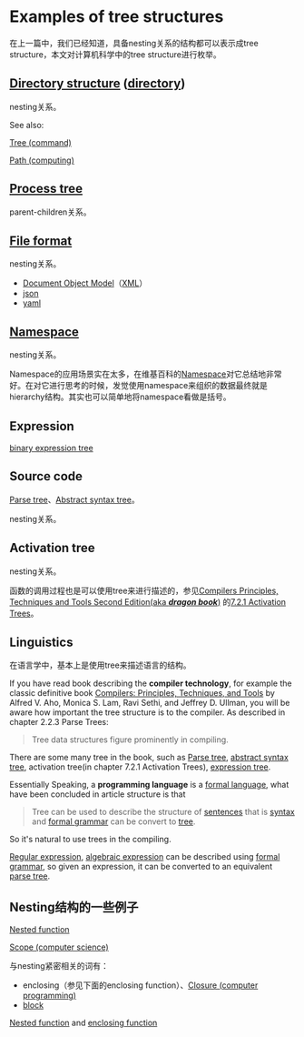 # Examples of tree structures

在上一篇中，我们已经知道，具备nesting关系的结构都可以表示成tree structure，本文对计算机科学中的tree structure进行枚举。

## [Directory structure](https://en.wikipedia.org/wiki/Directory_structure) ([directory](https://en.wikipedia.org/wiki/Directory_(computing)))

nesting关系。

See also: 

[Tree (command)](https://en.wikipedia.org/wiki/Tree_(command))

[Path (computing)](https://en.wikipedia.org/wiki/Path_(computing))

## [Process tree](https://en.wikipedia.org/wiki/Pstree)

parent-children关系。

## [File format](https://en.wikipedia.org/wiki/File_format)

nesting关系。

- [Document Object Model](https://en.wikipedia.org/wiki/Document_Object_Model)（[XML](https://en.wikipedia.org/wiki/XML)）
- [json](https://en.wikipedia.org/wiki/JSON)
- [yaml](https://en.wikipedia.org/wiki/YAML)

## [Namespace](https://en.wikipedia.org/wiki/Namespace)

nesting关系。

Namespace的应用场景实在太多，在维基百科的[Namespace](https://en.wikipedia.org/wiki/Namespace)对它总结地非常好。在对它进行思考的时候，发觉使用namespace来组织的数据最终就是hierarchy结构。其实也可以简单地将namespace看做是括号。

## Expression

[binary expression tree](https://en.wikipedia.org/wiki/Binary_expression_tree)

## Source code

[Parse tree](https://en.wikipedia.org/wiki/Parse_tree)、[Abstract syntax tree](https://en.wikipedia.org/wiki/Abstract_syntax_tree)。

nesting关系。

## Activation tree

nesting关系。

函数的调用过程也是可以使用tree来进行描述的，参见[Compilers Principles, Techniques and Tools Second Edition(aka ***dragon book***)](https://en.wikipedia.org/wiki/Compilers:_Principles,_Techniques,_and_Tools) 的[7.2.1 Activation Trees](https://dengking.github.io/compiler-principle/Chapter-7-Run-Time-Environments/7.2-Stack-Allocation-of-Space/#721-activation-trees)。



## Linguistics

在语言学中，基本上是使用tree来描述语言的结构。

If you have read book describing the **compiler technology**, for example the classic definitive book [Compilers: Principles, Techniques, and Tools](https://en.wikipedia.org/wiki/Compilers:_Principles,_Techniques,_and_Tools) by Alfred V. Aho, Monica S. Lam, Ravi Sethi, and Jeffrey D. Ullman, you will be aware how important the tree structure is to the compiler. As described in chapter 2.2.3 Parse Trees:

> Tree data structures figure prominently in compiling.

There are some many tree in the book, such as [Parse tree](https://en.wikipedia.org/wiki/Parse_tree), [abstract syntax tree](https://en.wikipedia.org/wiki/Abstract_syntax_tree), activation tree(in chapter 7.2.1 Activation Trees), [expression tree](https://en.wikipedia.org/wiki/Binary_expression_tree).

Essentially Speaking, a **programming language** is a [formal language](https://en.wikipedia.org/wiki/Formal_language), what have been concluded in article structure is that 

>  Tree can be used to describe the structure of [sentences](https://en.wikipedia.org/wiki/Sentence_(linguistics)) that is  [syntax](https://en.wikipedia.org/wiki/Syntax) and  [formal grammar](https://en.wikipedia.org/wiki/Formal_grammar) can be convert to [tree](https://en.wikipedia.org/wiki/Tree_(data_structure)).

So it's natural to use trees in the compiling.

[Regular expression](https://en.wikipedia.org/wiki/Regular_expression), [algebraic expression](https://en.wikipedia.org/wiki/Algebraic_expression) can be described using  [formal grammar](https://en.wikipedia.org/wiki/Formal_grammar), so given an expression, it can be converted to an equivalent  [parse tree](https://en.wikipedia.org/wiki/Parse_tree).



## Nesting结构的一些例子

[Nested function](https://en.wikipedia.org/wiki/Nested_function)

[Scope (computer science)](https://en.wikipedia.org/wiki/Scope_(computer_science))

与nesting紧密相关的词有：

- enclosing（参见下面的enclosing function）、[Closure (computer programming)](https://en.wikipedia.org/wiki/Closure_(computer_programming))
- [block](https://en.wikipedia.org/wiki/Block_(programming))

[Nested function](https://en.wikipedia.org/wiki/Nested_function) and [enclosing function](https://en.wikipedia.org/wiki/Nested_function)






